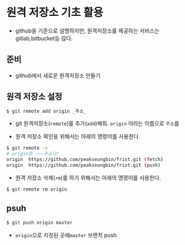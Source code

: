 # 원격 저장소 기초 활용

* github을 기준으로 설명하지만, 원격저장소를 제공하는 서비스는 gitlab,bitbucket등 많다.

## 준비

* github에서 새로운 원격저장소 만들기

## 원격 저장소 설정

```bash
$ git remote add origin _주소_
```

* git 원격저장소(`remote`)를 추가(`add`)해줘. `origin` 이라는 이름으로 `주소`를

* 원격 저장소 확인을 위해서는 아래의 명령어를 사용한다.

```bash
$ git remote -v
# origin은 ~~~주소다!
origin  https://github.com/peakseungbin/frist.git (fetch)
origin  https://github.com/peakseungbin/frist.git (push)
```

* 원격 저장소 삭제(`rm`)를 하기 위해서는 아래의 명령어를 사용한다.

```bash
$ git remote rm origin
```

## psuh

```bash
$ git push origin master
```

* `origin`으로 지정된 곳에`master` 브랜치 push